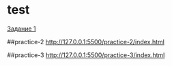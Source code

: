 # test

[Задание 1](https://88natalia88.github.io/practice/practice-1/)

##practice-2
http://127.0.0.1:5500/practice-2/index.html

##practice-3
http://127.0.0.1:5500/practice-3/index.html
